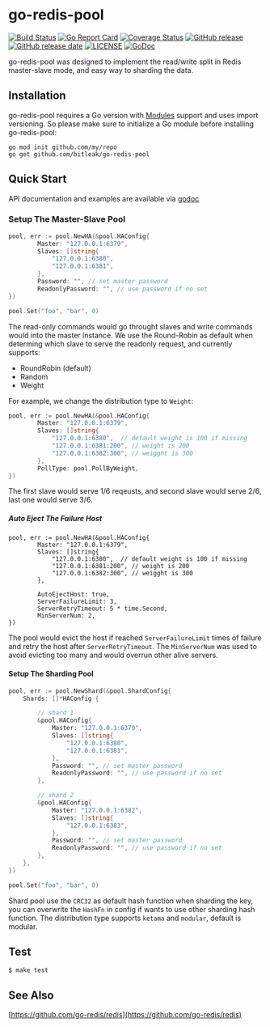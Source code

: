 # go-redis-pool
[![Build Status](https://travis-ci.org/bitleak/go-redis-pool.svg?branch=master)](https://travis-ci.org/bitleak/go-redis-pool) [![Go Report Card](https://goreportcard.com/badge/github.com/bitleak/go-redis-pool)](https://goreportcard.com/report/github.com/bitleak/go-redis-pool) [![Coverage Status](https://coveralls.io/repos/github/bitleak/go-redis-pool/badge.svg?branch=add-coverage-reports)](https://coveralls.io/github/bitleak/go-redis-pool?branch=add-coverage-reports) [![GitHub release](https://img.shields.io/github/tag/bitleak/go-redis-pool.svg?label=release)](https://github.com/bitleak/go-redis-pool/releases) [![GitHub release date](https://img.shields.io/github/release-date/bitleak/go-redis-pool.svg)](https://github.com/bitleak/go-redis-pool/releases) [![LICENSE](https://img.shields.io/github/license/bitleak/go-redis-pool.svg)](https://github.com/bitleak/go-redis-pool/blob/master/LICENSE) [![GoDoc](https://img.shields.io/badge/Godoc-reference-blue.svg)](https://godoc.org/github.com/bitleak/go-redis-pool)


go-redis-pool was designed to implement the read/write split in Redis master-slave mode, and easy way to sharding the data.

## Installation

go-redis-pool requires a Go version with [Modules](https://github.com/golang/go/wiki/Modules) support and uses import versioning. So please make sure to initialize a Go module before installing go-redis-pool:

```shell
go mod init github.com/my/repo
go get github.com/bitleak/go-redis-pool
```

## Quick Start

API documentation and examples are available via [godoc](https://godoc.org/github.com/bitleak/go-redis-pool)

### Setup The Master-Slave Pool

```go
pool, err := pool.NewHA(&pool.HAConfig{
        Master: "127.0.0.1:6379",
        Slaves: []string{
            "127.0.0.1:6380",
            "127.0.0.1:6381",
        },
        Password: "", // set master password
        ReadonlyPassword: "", // use password if no set
})

pool.Set("foo", "bar", 0)
```

The read-only commands would go throught slaves and write commands would into the master instance. We use the Round-Robin as default when determing which slave to serve the readonly request, and currently supports:

* RoundRobin (default)
* Random
* Weight

For example, we change the distribution type to `Weight`:

```go
pool, err := pool.NewHA(&pool.HAConfig{
        Master: "127.0.0.1:6379",
        Slaves: []string{
            "127.0.0.1:6380",  // default weight is 100 if missing
            "127.0.0.1:6381:200", // weight is 200
            "127.0.0.1:6382:300", // weigght is 300
        },
        PollType: pool.PollByWeight,
})
```

The first slave would serve 1/6 reqeusts, and second slave would serve 2/6, last one would serve 3/6. 

##### Auto Eject The Failure Host 

```
pool, err := pool.NewHA(&pool.HAConfig{
        Master: "127.0.0.1:6379",
        Slaves: []string{
            "127.0.0.1:6380",  // default weight is 100 if missing
            "127.0.0.1:6381:200", // weight is 200
            "127.0.0.1:6382:300", // weigght is 300
        },

        AutoEjectHost: true,
        ServerFailureLimit: 3,
        ServerRetryTimeout: 5 * time.Second,
        MinServerNum: 2,
})
```

The pool would evict the host if reached `ServerFailureLimit` times of failure and retry the host after `ServerRetryTimeout`. The
`MinServerNum` was used to avoid evicting too many and would overrun other alive servers. 

#### Setup The Sharding Pool

```go
pool, err := pool.NewShard(&pool.ShardConfig{
    Shards: []*HAConfig {

        // shard 1
        &pool.HAConfig{
            Master: "127.0.0.1:6379",
            Slaves: []string{
                "127.0.0.1:6380",
                "127.0.0.1:6381",
            },
            Password: "", // set master password
            ReadonlyPassword: "", // use password if no set
        },

        // shard 2
        &pool.HAConfig{
            Master: "127.0.0.1:6382",
            Slaves: []string{
                "127.0.0.1:6383",
            },
            Password: "", // set master password
            ReadonlyPassword: "", // use password if no set
        },
    },
})

pool.Set("foo", "bar", 0)

```

Shard pool use the `CRC32` as default hash function when sharding the key, you can overwrite the `HashFn` in config if wants to use other sharding hash function. The distribution type supports `ketama` and `modular`, default is modular.

## Test

```shell
$ make test
```

## See Also

[https://github.com/go-redis/redis](https://github.com/go-redis/redis)
